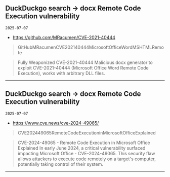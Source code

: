 ## DuckDuckgo search -> docx Remote Code Execution vulnerability
`2025-07-07`

* https://github.com/MRacumen/CVE-2021-40444

<blockquote>
 GitHubMRacumenCVE202140444MicrosoftOfficeWordMSHTMLRemote
</blockquote>
<blockquote>
Fully Weaponized CVE-2021-40444 Malicious docx generator to exploit CVE-2021-40444 (Microsoft Office Word Remote Code Execution), works with arbitrary DLL files.
</blockquote>

---

## DuckDuckgo search -> docx Remote Code Execution vulnerability
`2025-07-07`

* https://www.cve.news/cve-2024-49065/

<blockquote>
 CVE202449065RemoteCodeExecutioninMicrosoftOfficeExplained
</blockquote>
<blockquote>
CVE-2024-49065 - Remote Code Execution in Microsoft Office Explained In early June 2024, a critical vulnerability surfaced impacting Microsoft Office - CVE-2024-49065. This security flaw allows attackers to execute code remotely on a target's computer, potentially taking control of their system.
</blockquote>

---

